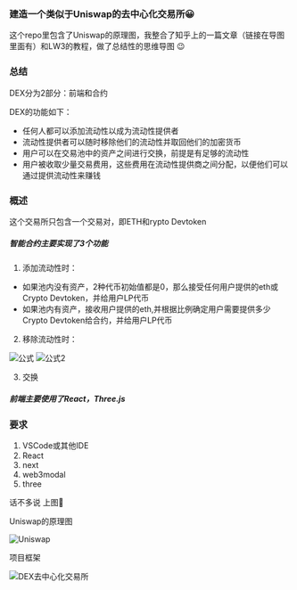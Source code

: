 


### 建造一个类似于Uniswap的去中心化交易所😀  

这个repo里包含了Uniswap的原理图，我整合了知乎上的一篇文章（链接在导图里面有）和LW3的教程，做了总结性的思维导图 :wink:


### 总结

DEX分为2部分：前端和合约

DEX的功能如下：

- 任何人都可以添加流动性以成为流动性提供者
- 流动性提供者可以随时移除他们的流动性并取回他们的加密货币
- 用户可以在交易池中的资产之间进行交换，前提是有足够的流动性
- 用户被收取少量交易费用，这些费用在流动性提供商之间分配，以便他们可以通过提供流动性来赚钱

### 概述

这个交易所只包含一个交易对，即ETH和rypto Devtoken

##### 智能合约主要实现了3个功能

1. 添加流动性时：

- 如果池内没有资产，2种代币初始值都是0，那么接受任何用户提供的eth或Crypto Devtoken，并给用户LP代币
- 如果池内有资产，接收用户提供的eth,并根据比例确定用户需要提供多少Crypto Devtoken给合约，并给用户LP代币

2. 移除流动性时：

![公式](https://user-images.githubusercontent.com/95857565/205418962-0765c63a-168b-4ea3-9c6a-aa8eda1c3c63.png)
![公式2](https://user-images.githubusercontent.com/95857565/205418965-9d8cf598-9307-43bf-b79f-bc599d434872.png)




3. 交换

##### 前端主要使用了React，Three.js

### 要求

1. VSCode或其他IDE
2. React
3. next
4. web3modal
5. three



话不多说 上图:tanabata_tree:

Uniswap的原理图

![Uniswap](https://user-images.githubusercontent.com/95857565/199932271-f2d40efa-f766-4b9b-9380-fbbccfa9eb21.png)


项目框架

![DEX去中心化交易所](https://user-images.githubusercontent.com/95857565/199932288-e4d75f4e-b702-4e51-80d8-665ea05b6b58.png)


